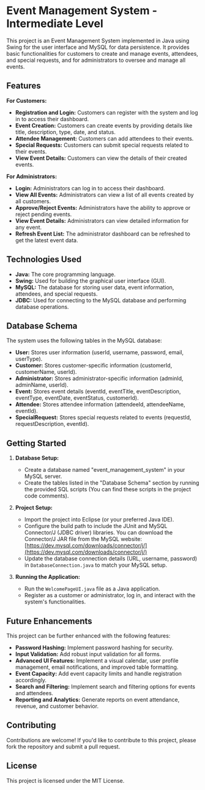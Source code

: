 # Event Management System - Intermediate Level

This project is an Event Management System implemented in Java using Swing for the user interface and MySQL for data persistence. It provides basic functionalities for customers to create and manage events, attendees, and special requests, and for administrators to oversee and manage all events.

## Features

**For Customers:**

*   **Registration and Login:** Customers can register with the system and log in to access their dashboard.
*   **Event Creation:**  Customers can create events by providing details like title, description, type, date, and status.
*   **Attendee Management:**  Customers can add attendees to their events.
*   **Special Requests:** Customers can submit special requests related to their events.
*   **View Event Details:** Customers can view the details of their created events. 

**For Administrators:**

*   **Login:**  Administrators can log in to access their dashboard.
*   **View All Events:** Administrators can view a list of all events created by all customers.
*   **Approve/Reject Events:** Administrators have the ability to approve or reject pending events.
*   **View Event Details:** Administrators can view detailed information for any event.
*   **Refresh Event List:** The administrator dashboard can be refreshed to get the latest event data.

## Technologies Used

*   **Java:** The core programming language.
*   **Swing:** Used for building the graphical user interface (GUI).
*   **MySQL:** The database for storing user data, event information, attendees, and special requests.
*   **JDBC:** Used for connecting to the MySQL database and performing database operations.

## Database Schema

The system uses the following tables in the MySQL database:

*   **User:** Stores user information (userId, username, password, email, userType).
*   **Customer:** Stores customer-specific information (customerId, customerName, userId).
*   **Administrator:** Stores administrator-specific information (adminId, adminName, userId).
*   **Event:**  Stores event details (eventId, eventTitle, eventDescription, eventType, eventDate, eventStatus, customerId).
*   **Attendee:**  Stores attendee information (attendeeId, attendeeName, eventId).
*   **SpecialRequest:** Stores special requests related to events (requestId, requestDescription, eventId).

## Getting Started

1.  **Database Setup:**
    *   Create a database named "event\_management\_system" in your MySQL server.
    *   Create the tables listed in the "Database Schema" section by running the provided SQL scripts (You can find these scripts in the project code comments).

2.  **Project Setup:**
    *   Import the project into Eclipse (or your preferred Java IDE).
    *   Configure the build path to include the JUnit and MySQL Connector/J (JDBC driver) libraries. You can download the Connector/J JAR file from the MySQL website: [https://dev.mysql.com/downloads/connector/j/](https://dev.mysql.com/downloads/connector/j/)
    *   Update the database connection details (URL, username, password) in `DatabaseConnection.java` to match your MySQL setup.

3.  **Running the Application:**
    *   Run the `WelcomePageUI.java` file as a Java application.
    *   Register as a customer or administrator, log in, and interact with the system's functionalities.

## Future Enhancements

This project can be further enhanced with the following features:

*   **Password Hashing:**  Implement password hashing for security.
*   **Input Validation:** Add robust input validation for all forms.
*   **Advanced UI Features:** Implement a visual calendar, user profile management, email notifications, and improved table formatting.
*   **Event Capacity:**  Add event capacity limits and handle registration accordingly.
*   **Search and Filtering:** Implement search and filtering options for events and attendees.
*   **Reporting and Analytics:**  Generate reports on event attendance, revenue, and customer behavior.

## Contributing

Contributions are welcome! If you'd like to contribute to this project, please fork the repository and submit a pull request.

## License

This project is licensed under the MIT License.
